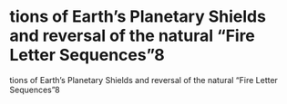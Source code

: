 # tions of Earth’s Planetary Shields and reversal of the natural “Fire Letter Sequences”8

tions of Earth’s Planetary Shields and reversal of the natural “Fire Letter Sequences”8
